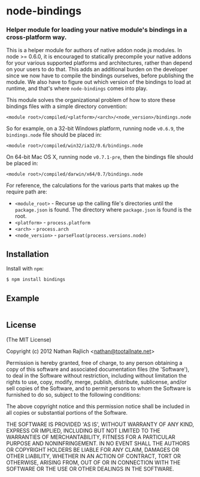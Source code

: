 node-bindings
=============
### Helper module for loading your native module's bindings in a cross-platform way.

This is a helper module for authors of native addon node.js modules. In node >=
0.6.0, it is encouraged to statically precompile your native addons for your
various supported platforms and architectures, rather than depend on your users
to do that. This adds an additional burden on the developer since we now have to
compile the bindings ourselves, before publishing the module. We also have to
figure out which version of the bindings to load at runtime, and that's where
`node-bindings` comes into play.

This module solves the organizational problem of how to store these bindings files
with a simple directory convention:

```
<module root>/compiled/<platform>/<arch>/<node_version>/bindings.node
```

So for example, on a 32-bit Windows platform, running node `v0.6.9`, the
`bindings.node` file should be placed in:

```
<module root>/compiled/win32/ia32/0.6/bindings.node
```

On 64-bit Mac OS X, running node `v0.7.1-pre`, then the bindings file should be
placed in:

```
<module root>/compiled/darwin/x64/0.7/bindings.node
```

For reference, the calculations for the various parts that makes up the require
path are:

 * `<module_root>` - Recurse up the calling file's directories until the
 `package.json` is found. The directory where `package.json` is found is the root.
 * `<platform>` - `process.platform`
 * `<arch>` - `process.arch`
 * `<node_version>` - `parseFloat(process.versions.node)`


Installation
------------

Install with `npm`:

``` bash
$ npm install bindings
```


Example
-------

``` js
```


License
-------

(The MIT License)

Copyright (c) 2012 Nathan Rajlich &lt;nathan@tootallnate.net&gt;

Permission is hereby granted, free of charge, to any person obtaining
a copy of this software and associated documentation files (the
'Software'), to deal in the Software without restriction, including
without limitation the rights to use, copy, modify, merge, publish,
distribute, sublicense, and/or sell copies of the Software, and to
permit persons to whom the Software is furnished to do so, subject to
the following conditions:

The above copyright notice and this permission notice shall be
included in all copies or substantial portions of the Software.

THE SOFTWARE IS PROVIDED 'AS IS', WITHOUT WARRANTY OF ANY KIND,
EXPRESS OR IMPLIED, INCLUDING BUT NOT LIMITED TO THE WARRANTIES OF
MERCHANTABILITY, FITNESS FOR A PARTICULAR PURPOSE AND NONINFRINGEMENT.
IN NO EVENT SHALL THE AUTHORS OR COPYRIGHT HOLDERS BE LIABLE FOR ANY
CLAIM, DAMAGES OR OTHER LIABILITY, WHETHER IN AN ACTION OF CONTRACT,
TORT OR OTHERWISE, ARISING FROM, OUT OF OR IN CONNECTION WITH THE
SOFTWARE OR THE USE OR OTHER DEALINGS IN THE SOFTWARE.
